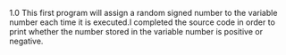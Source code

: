 1.0 This first program will assign a random signed number to the variable number each time it is executed.I completed the source code in order to print whether the number stored in the variable number is positive or negative.
